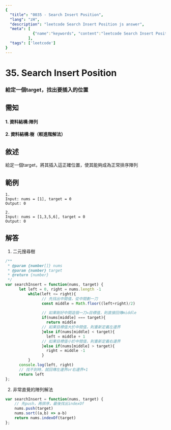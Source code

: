 ```yaml
---
{
  "title": "0035 - Search Insert Position",
  "lang": "zH",
  "description": "leetcode Search Insert Position js answer",
  "meta": [
            {"name":"keywords", "content":"leetcode Search Insert Position js answer,Search Insert Position"},
          ],
  "tags": ['leetcode']
}
---
```

# 35. Search Insert Position
### 給定一個target，找出要插入的位置

## 需知
#### 1. 資料結構:陣列
#### 2. 資料結構:樹（較進階解法）

## 敘述
給定一個target，將其插入這正確位置，使其能夠成為正常排序陣列

## 範例
```
1.
Input: nums = [1], target = 0
Output: 0

2.
Input: nums = [1,3,5,6], target = 0
Output: 0
```
## 解答
1. 二元搜尋樹
```javascript
/**
 * @param {number[]} nums
 * @param {number} target
 * @return {number}
 */
var searchInsert = function(nums, target) {
      let left = 0, right = nums.length -1
          while(left <= right){
                // 先找出中間值，從中間劃一刀
                const middle = Math.floor((left+right)/2)
            
                // 如果剛好中間這個一刀=目標值，則直接回傳middle
                if(nums[middle] === target){
                  return middle
                // 如果目標值大於中間值，則重新定義左邊界
                }else if(nums[middle] < target){
                  left = middle + 1
                // 如果目標值小於中間值，則重新定義右邊界
                }else if(nums[middle] > target){
                  right = middle -1
                }
          }
      console.log(left, right)
      // 找不到時，就回傳左邊界or右邊界+1
      return left
};
```
2. 非常直覺的陣列解法
```javascript
var searchInsert = function(nums, target) {
    // 先push，再排序，最後找出indexOf
    nums.push(target)
    nums.sort((a,b) => a-b)
    return nums.indexOf(target)
};
```
